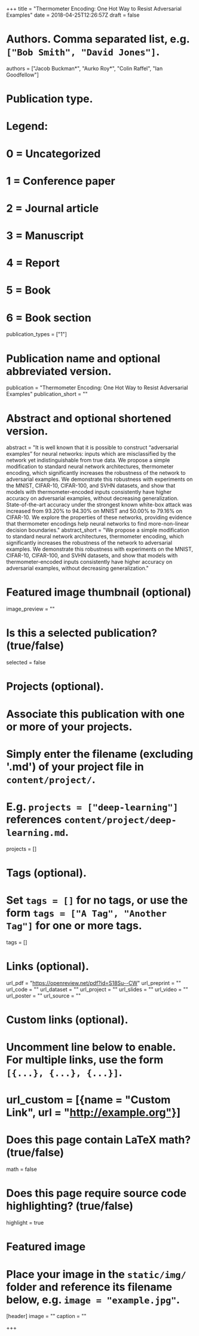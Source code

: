 +++
title = "Thermometer Encoding: One Hot Way to Resist Adversarial Examples"
date = 2018-04-25T12:26:57Z
draft = false

# Authors. Comma separated list, e.g. `["Bob Smith", "David Jones"]`.
authors = ["Jacob Buckman*", "Aurko Roy*", "Colin Raffel", "Ian Goodfellow"]

# Publication type.
# Legend:
# 0 = Uncategorized
# 1 = Conference paper
# 2 = Journal article
# 3 = Manuscript
# 4 = Report
# 5 = Book
# 6 = Book section
publication_types = ["1"]

# Publication name and optional abbreviated version.
publication = "Thermometer Encoding: One Hot Way to Resist Adversarial Examples"
publication_short = ""

# Abstract and optional shortened version.
abstract = "It is well known that it is possible to construct “adversarial examples” for neural  networks: inputs which are misclassified by the network yet indistinguishable  from true data. We propose a simple modification to standard neural network architectures,  thermometer encoding, which significantly increases the robustness  of the network to adversarial examples. We demonstrate this robustness with experiments  on the MNIST, CIFAR-10, CIFAR-100, and SVHN datasets, and show  that models with thermometer-encoded inputs consistently have higher accuracy  on adversarial examples, without decreasing generalization. State-of-the-art accuracy  under the strongest known white-box attack was increased from 93.20% to  94.30% on MNIST and 50.00% to 79.16% on CIFAR-10. We explore the properties  of these networks, providing evidence that thermometer encodings help neural  networks to find more-non-linear decision boundaries."
abstract_short = "We propose a simple modification to standard neural network architectures,  thermometer encoding, which significantly increases the robustness  of the network to adversarial examples. We demonstrate this robustness with experiments  on the MNIST, CIFAR-10, CIFAR-100, and SVHN datasets, and show  that models with thermometer-encoded inputs consistently have higher accuracy  on adversarial examples, without decreasing generalization."

# Featured image thumbnail (optional)
image_preview = ""

# Is this a selected publication? (true/false)
selected = false

# Projects (optional).
#   Associate this publication with one or more of your projects.
#   Simply enter the filename (excluding '.md') of your project file in `content/project/`.
#   E.g. `projects = ["deep-learning"]` references `content/project/deep-learning.md`.
projects = []

# Tags (optional).
#   Set `tags = []` for no tags, or use the form `tags = ["A Tag", "Another Tag"]` for one or more tags.
tags = []

# Links (optional).
url_pdf = "https://openreview.net/pdf?id=S18Su--CW"
url_preprint = ""
url_code = ""
url_dataset = ""
url_project = ""
url_slides = ""
url_video = ""
url_poster = ""
url_source = ""

# Custom links (optional).
#   Uncomment line below to enable. For multiple links, use the form `[{...}, {...}, {...}]`.
# url_custom = [{name = "Custom Link", url = "http://example.org"}]

# Does this page contain LaTeX math? (true/false)
math = false

# Does this page require source code highlighting? (true/false)
highlight = true

# Featured image
# Place your image in the `static/img/` folder and reference its filename below, e.g. `image = "example.jpg"`.
[header]
image = ""
caption = ""

+++
